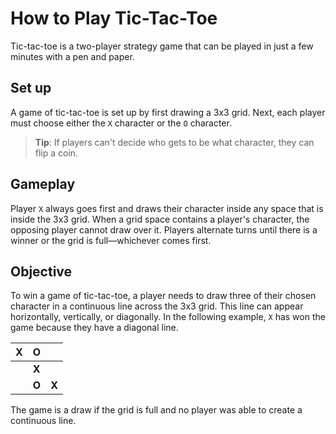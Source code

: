 # How to Play Tic-Tac-Toe

Tic-tac-toe is a two-player strategy game that can be played in just a few minutes with a pen and paper. 

## Set up
A game of tic-tac-toe is set up by first drawing a 3x3 grid. Next, each player must choose either the `X` character or the `O` character. 

> **Tip**: If players can't decide who gets to be what character, they can flip a coin.

## Gameplay
Player `X` always goes first and draws their character inside any space that is inside the 3x3 grid. When a grid space contains a player's character, the opposing player cannot draw over it. Players alternate turns until there is a winner or the grid is full—whichever comes first. 

## Objective
To win a game of tic-tac-toe, a player needs to draw three of their chosen character in a continuous line across the 3x3 grid. This line can appear horizontally, vertically, or diagonally. In the following example, `X` has won the game because they have a diagonal line. 

|  X |  O |   |
|---|---|---|
|   | **X** |   |
|   | **O** | **X** |

The game is a draw if the grid is full and no player was able to create a continuous line.


 